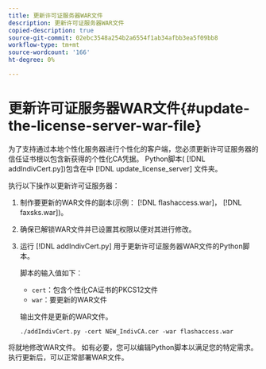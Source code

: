 ```yaml
---
title: 更新许可证服务器WAR文件
description: 更新许可证服务器WAR文件
copied-description: true
source-git-commit: 02ebc3548a254b2a6554f1ab34afbb3ea5f09bb8
workflow-type: tm+mt
source-wordcount: '166'
ht-degree: 0%

---
```


# 更新许可证服务器WAR文件{#update-the-license-server-war-file}

为了支持通过本地个性化服务器进行个性化的客户端，您必须更新许可证服务器的信任证书根以包含新获得的个性化CA凭据。 Python脚本( [!DNL addIndivCert.py])包含在中 [!DNL update_license_server] 文件夹。

执行以下操作以更新许可证服务器：

1. 制作要更新的WAR文件的副本(示例： [!DNL flashaccess.war]， [!DNL faxsks.war])。
1. 确保已解锁WAR文件并已设置其权限以便对其进行修改。
1. 运行 [!DNL addIndivCert.py] 用于更新许可证服务器WAR文件的Python脚本。

   脚本的输入值如下：

   * `cert`：包含个性化CA证书的PKCS12文件
   * `war`：要更新的WAR文件

   输出文件是更新的WAR文件。

   ```
   ./addIndivCert.py -cert NEW_IndivCA.cer -war flashaccess.war
   ```

将就地修改WAR文件。 如有必要，您可以编辑Python脚本以满足您的特定需求。 执行更新后，可以正常部署WAR文件。
